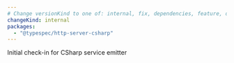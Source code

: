 ```yaml
---
# Change versionKind to one of: internal, fix, dependencies, feature, deprecation, breaking
changeKind: internal
packages:
  - "@typespec/http-server-csharp"
---
```


Initial check-in for CSharp service emitter
